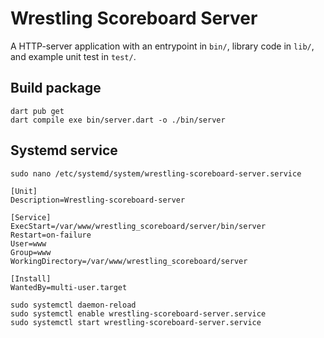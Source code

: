# Wrestling Scoreboard Server

A HTTP-server application with an entrypoint in `bin/`, library code
in `lib/`, and example unit test in `test/`.

## Build package

```shell
dart pub get
dart compile exe bin/server.dart -o ./bin/server
```

## Systemd service
```
sudo nano /etc/systemd/system/wrestling-scoreboard-server.service
```

```
[Unit]
Description=Wrestling-scoreboard-server

[Service]
ExecStart=/var/www/wrestling_scoreboard/server/bin/server
Restart=on-failure
User=www
Group=www
WorkingDirectory=/var/www/wrestling_scoreboard/server

[Install]
WantedBy=multi-user.target
```

```
sudo systemctl daemon-reload
sudo systemctl enable wrestling-scoreboard-server.service
sudo systemctl start wrestling-scoreboard-server.service
```
